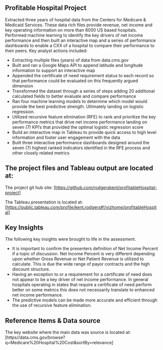 ## Profitable Hospital Project 
Extracted three years of hospital data from the Centers for Medicare & Medicaid Services. These data rich files provide revenue, net income and key operating information on more than 6000 US based hospitals. Performed machine learning to identify the key drivers of net income performance and then built an interactive map and a series of performance dashboards to enable a CXX of a hospital to compare their performance to their peers. Key analyst actions included:
* []()Extracting multiple files (years) of data from data.cms.gov
* []()Built and ran a Google Maps API to append latitude and longitude information to support an interactive map
* []()Appended the certificate of need requirement status to each record so that performance could be evaluated on this frequently argued dimension
* []()Transformed the dataset through a series of steps adding 20 additional calculated fields to better evaluate and compare performance
* []()Ran four machine learning models to determine which model would provide the best predictive strength. Ultimately landing on logistic regression.
* []()Utilized recursive feature elimination (RFE) to rank and prioritize the key performance metrics that drive net income performance landing on seven (7) KPI’s that provided the optimal logistic regression score
* []()Build an interactive map in Tableau to provide quick access to high level information and foster user engagement with the data
* []()Built three interactive performance dashboards designed around the seven (7) highest ranked indicators identified in the RFE process and other closely related metrics


## The project files and Tableau output are located at:
The project git hub site: [https://github.com/rodgerskent/profitableHospital-project]

The Tableau presentation is located at: [https://public.tableau.com/profile/kent.rodgers#!/vizhome/profitableHospital]


## Key Insights
The following key insights were brought to life in the assessment.
* []()It is important to confirm the presenters definition of Net Income Percent if a topic of discussion. Net Income Percent is very different depending upon whether Gross Revenue or Net Patient Revenue is utilized to calculate. This is due the wide range of payor contracts and the high discount structure. 
* []()Having an exception to or a requirement for a certificate of need does not appear to be a key driver of net income performance. In general hospitals operating in states that require a certificate of need perform better on some metrics this does not necessarily translate to enhanced net income performance. 
* []()The predictive models can be made more accurate and efficient through the use of recursive feature elimination. 

## Reference Items & Data source
The key website where the main data was source is located at: [https//data.cms.gov/browse?q=Medicare%20Hospital%20Cost&sortBy=relevance]
